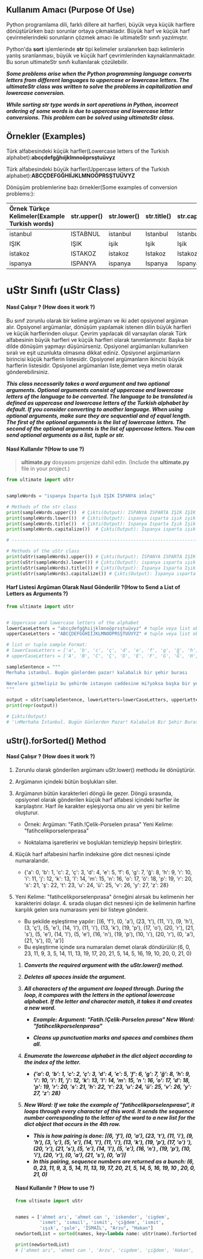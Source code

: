 

## Kullanım Amacı (Purpose Of Use)

Python programlama dili, farklı dillere ait harfleri, büyük veya küçük harflere dönüştürürken bazı sorunlar ortaya çıkmaktadır. Büyük harf ve küçük harf çevirmelerindeki sorunların çözmek  amacı ile ultimateStr sınıfı yazılmıştır.

Python'da **sort** işlemlerinde **str** tipi kelimeler sıralanırken bazı kelimlerin yanlış sıranlanması, büyük ve küçük  harf çevrimlerinden kaynaklanmaktadır. Bu sorun ultimateStr sınıfı kullanılarak çözülebilir.

***Some problems arise when the Python programming language converts letters from different languages to uppercase or lowercase letters. The ultimateStr class was written to solve the problems in capitalization and lowercase conversion.***

***While sorting str type words in sort operations in Python, incorrect ordering of some words is due to uppercase and lowercase letter conversions. This problem can be solved using ultimateStr class.***



## Örnekler (Examples)

Türk alfabesindeki küçük harfler(Lowercase letters of the Turkish alphabet):**abcçdefgğhıijklmnoöprsştuüvyz**

Türk alfabesindeki büyük harfler(Uppercase letters of the Turkish alphabet):**ABCÇDEFGĞHIİJKLMNOÖPRSŞTUÜVYZ**

Dönüşüm problemlerine bazı örnekler(Some examples of conversion problems:): 

| Örnek Türkçe Kelimeler(Example Turkish words) | str.upper() | str.lower() | str.title() | str.capitalize() | ***uStr.upper*()** | ***uStr.lower()*** | *uStr.title()* | *uStr.capitalize()* |
| :-------------------------------------------- | ----------- | ----------- | ----------- | ---------------- | ------------------ | ------------------ | -------------- | ------------------- |
| istanbul                                      | ISTABNUL    | istanbul    | Istanbul    | Istanbul         | İSTANBUL           | istanbul           | İstanbul       | İstanbul            |
| IŞIK                                          | IŞIK        | işik        | Işik        | Işik             | IŞIK               | ışık               | Işık           | Işık                |
| istakoz                                       | ISTAKOZ     | istakoz     | Istakoz     | Istakoz          | İSTAKOZ            | istakoz            | İstakoz        | İstakoz             |
| ispanya                                       | ISPANYA     | ispanya     | Ispanya     | Ispanya          | İSPANYA            | ispanya            | İspanya        | İspanya             |



# uStr Sınıfı (uStr Class)

#### Nasıl Çalışır ? (How does it work ?)

Bu sınıf zorunlu olarak bir kelime argümanı ve iki adet  opsiyonel argüman alır. Opsiyonel argümanlar, dönüşüm yapılamak istenen dilin büyük harfleri ve küçük harflerinden oluşur. Çevrim yapılacak dil varsayılan olarak Türk alfabesinin büyük harfleri ve küçük harfleri olarak tanımlanmıştır. Başka bir dilde dönüşüm yapmayı düşünürseniz. Opsiyonel argümanları  kullanırken sıralı ve eşit uzunlukta olmasına dikkat ediniz. Opsiyonel argümanların birincisi küçük harflerin listesidir. Opsiyonel argümanların ikincisi büyük harflerin listesidir.  Opsiyonel argümanları liste,demet veya metin olarak gönderebilirsiniz. 

***This class necessarily takes a word argument and two optional arguments. Optional arguments consist of uppercase and lowercase letters of the language to be converted. The language to be translated is defined as uppercase and lowercase letters of the Turkish alphabet by default. If you consider converting to another language. When using optional arguments, make sure they are sequential and of equal length. The first of the optional arguments is the list of lowercase letters. The second of the optional arguments is the list of uppercase letters. You can send optional arguments as a list, tuple or str.***

#### Nasıl Kullanılır ?(How to use ?)

> **ultimate.py** dosyasını projenize dahil edin. (Include the **ultimate.py** file in your project.)

```python
from ultimate import uStr


sampleWords = "ispanya Isparta Işık IŞIK İSPANYA imleç"

# Methods of the str class
print(sampleWords.upper())  # Çıktı(Output): ISPANYA ISPARTA IŞIK IŞIK İSPANYA IMLEÇ
print(sampleWords.lower())  # Çıktı(Output): ispanya isparta işık işik i̇spanya imleç
print(sampleWords.title())  # Çıktı(Output): Ispanya Isparta Işık Işik İspanya Imleç
print(sampleWords.capitalize())  # Çıktı(Output): Ispanya isparta işık işik i̇spanya imleç

# ---------------------------------------------------------------------------------------

# Methods of the uStr class
print(uStr(sampleWords).upper()) # Çıktı(Output): İSPANYA ISPARTA IŞIK IŞIK İSPANYA İMLEÇ
print(uStr(sampleWords).lower()) # Çıktı(Output): ispanya ısparta ışık ışık ispanya imleç
print(uStr(sampleWords).title()) # Çıktı(Output): İspanya Isparta Işık Işık İspanya İmleç
print(uStr(sampleWords).capitalize()) # Çıktı(Output): İspanya ısparta ışık ışık ispanya imleç


```

#### Harf Listesi Argüman Olarak Nasıl Gönderilir ?(How to Send a List of Letters as Arguments ?)

```python
from ultimate import uStr


# Uppercase and lowercase letters of the alphabet
lowerCaseLetters = "abcçdefgğhıijklmnoöprsştuüvyz" # tuple veya list objeside olabilir (can also be a tuple or list object)
upperCaseLetters = "ABCÇDEFGĞHIİJKLMNOÖPRSŞTUÜVYZ" # tuple veya list objeside olabilir (can also be a tuple or list object)

# list or tuple sample Format:
# lowerCaseLetters = ['a', 'b', 'c', 'ç', 'd', 'e', 'f', 'g', 'ğ', 'h', 'ı', 'i', 'j', 'k', 'l', 'm', 'n', 'o', 'ö', 'p', 'r', 's', 'ş', 't', 'u', 'ü', 'v', 'y', 'z']
# upperCaseLetters = ['A', 'B', 'C', 'Ç', 'D', 'E', 'F', 'G', 'Ğ', 'H', 'I', 'İ', 'J', 'K', 'L', 'M', 'N', 'O', 'Ö', 'P', 'R', 'S', 'Ş', 'T', 'U', 'Ü', 'V', 'Y', 'Z']

sampleSentence = """
Merhaha istanbul. Bugün günlerden pazar! kalabalık bir şehir burası

Nerelere gitmeliyiz bu şehirde istasyon caddesine mi?yoksa başka bir yeremi ?
"""

output = uStr(sampleSentence, lowerLetters=lowerCaseLetters, upperLetters=upperCaseLetters).title()
print(repr(output))

# Çıktı(Output)
# '\nMerhaha İstanbul. Bugün Günlerden Pazar! Kalabalık Bir Şehir Burası\n\nNerelere Gitmeliyiz Bu Şehirde İstasyon Caddesine Mi?Yoksa Başka Bir Yeremi ?\n'

```



## uStr().forSorted() Method

#### Nasıl Çalışır ?  (How does it work ?)

1. Zorunlu olarak gönderilen argümanı uStr.lower() methodu ile dönüştürür.

2. Argümanın içindeki bütün boşlukları siler.

3. Argümanın bütün karakterleri döngü ile gezer. Döngü sırasında, opsiyonel olarak gönderilen küçük harf alfabesi içindeki harfler ile karşılaştırır. Harf ile karakter eşleşiyorsa onu alır ve yeni bir kelime oluşturur.

   - Örnek:  Argüman: "Fatih.!Çelik-Porselen pırasa"   Yeni Kelime: "fatihcelikporselenpırasa"

   - Noktalama işaretlerini ve boşlukları temizleyip hepsini birleştirir.

4. Küçük harf alfabesini harfin indeksine göre dict nesnesi içinde numaralandır. 

   - {'a': 0, 'b': 1, 'c': 2, 'ç': 3, 'd': 4, 'e': 5, 'f': 6, 'g': 7, 'ğ': 8, 'h': 9, 'ı': 10, 'i': 11, 'j': 12, 'k': 13, 'l': 14, 'm': 15, 'n': 16, 'o': 17, 'ö': 18, 'p': 19, 'r': 20, 's': 21, 'ş': 22, 't': 23, 'u': 24, 'ü': 25, 'v': 26, 'y': 27, 'z': 28}

5. Yeni Kelime: "fatihcelikporselenpırasa" örneğini alırsak bu kelimenin her karakterini dolaşır. 4. sırada oluşan dict nesnesi için de kelimenin harfine  karşılık gelen sıra numarasını yeni bir listeye gönderir. 

   - Bu şekilde eşleştirme yapılır: [(6, 'f'), (0, 'a'), (23, 't'), (11, 'i'), (9, 'h'), (3, 'ç'), (5, 'e'), (14, 'l'), (11, 'i'), (13, 'k'), (19, 'p'), (17, 'o'), (20, 'r'), (21, 's'), (5, 'e'), (14, 'l'), (5, 'e'), (16, 'n'), (19, 'p'), (10, 'ı'), (20, 'r'), (0, 'a'), (21, 's'), (0, 'a')]
   - Bu eşleştirme içinde sıra numaraları demet olarak döndürülür:(6, 0, 23, 11, 9, 3, 5, 14, 11, 13, 19, 17, 20, 21, 5, 14, 5, 16, 19, 10, 20, 0, 21, 0)

   

   1. ***Converts the required argument with the uStr.lower() method.***

   2. ***Deletes all spaces inside the argument.***

   3. ***All characters of the argument are looped through. During the loop, it compares with the letters in the optional lowercase alphabet. If the letter and character match, it takes it and creates a new word.***

      - ***Example: Argument: "Fatih.!Çelik-Porselen pırasa"  New Word: "fatihcelikporselenpırasa"***

      - ***Cleans up punctuation marks and spaces and combines them all.***

   4. ***Enumerate the lowercase alphabet in the dict object according to the index of the letter.***

      - ***{'a': 0, 'b': 1, 'c': 2, 'ç': 3, 'd': 4, 'e': 5, 'f': 6, 'g': 7, 'ğ': 8, 'h': 9, 'i': 10, 'i': 11, 'j': 12, 'k': 13, 'l': 14, 'm': 15, 'n ': 16, 'o': 17, 'd': 18, 'p': 19, 'r': 20, 's': 21, 'h': 22, 't': 23, 'u': 24, 'ü': 25, 'v': 26, 'y': 27, 'z': 28}***

   5. ***New Word: If we take the example of "fatihcelikporselenpırasa", it loops through every character of this word. It sends the sequence number corresponding to the letter of the word to a new list for the dict object that occurs in the 4th row.***

      - ***This is how pairing is done: [(6, 'f'), (0, 'a'), (23, 't'), (11, 'i'), (9, 'h'), (3, 'ç'), (5, 'e'), (14, 'l'), (11, 'i'), (13, 'k'), (19, 'p'), (17, 'o') '), (20, 'r'), (21, 's'), (5, 'e'), (14, 'l'), (5, 'e'), (16, 'n') , (19, 'p'), (10, 'i'), (20, 'r'), (0, 'a'), (21, 's'), (0, 'a')]***
      - ***In this pairing, sequence numbers are returned as a bunch: (6, 0, 23, 11, 9, 3, 5, 14, 11, 13, 19, 17, 20, 21, 5, 14, 5, 16, 19, 10 , 20, 0, 21, 0)***
   
   

   

   #### Nasıl Kullanılır ? (How to use ?)

   ```python
   from ultimate import uStr
   
   
   names = ['ahmet arı', 'ahmet can ', 'iskender', 'cigdem',
            'ismet', 'ismail', 'ismit', 'çiğdem', 'ismıt',
            'ışık', 'şule', 'İSMAİL', "Arzu", "Hakan"]
   newSortedList = sorted(names, key=lambda name: uStr(name).forSorted())
   
   print(newSortedList)
   # ['ahmet arı', 'ahmet can ', 'Arzu', 'cigdem', 'çiğdem', 'Hakan', 'ışık', 'iskender', 'ismail', 'İSMAİL', 'ismet', 'ismıt', 'ismit', 'şule']
   
   ```
   
   

   
